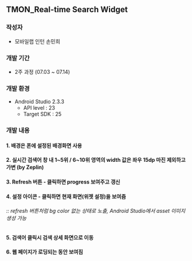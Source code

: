 ## TMON_Real-time Search Widget

### 작성자

* 모바일랩 인턴 손민희



### 개발 기간

* 2주 과정 (07.03 ~ 07.14)



### 개발 환경

* Android Studio 2.3.3
  * API level : 23
  * Target SDK : 25



### 개발 내용

#### 1. 배경은 폰에 설정된 배경화면 사용

#### 2. 실시간 검색어 창 내 1~5위 / 6~10위 영역의 width 값은 좌우 15dp 마진 제외하고 가변 (by Zeplin)

#### 3. Refresh 버튼 - 클릭하면 progress 보여주고 갱신

#### 4. 설정 아이콘 - 클릭하면 현재 화면(위젯 설정)을 보여줌

###### 	:: refresh 버튼처럼 bg color 없는 상태로 노출, Android Studio에서 asset 이미지 생성 가능 

#### 5. 검색어 클릭시 검색 상세 화면으로 이동

#### 6. 웹 페이지가 로딩되는 동안 보여짐













